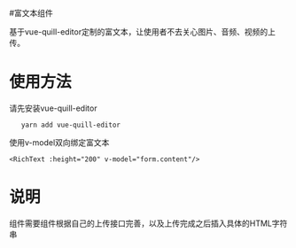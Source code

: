 #富文本组件
 
 基于vue-quill-editor定制的富文本，让使用者不去关心图片、音频、视频的上传。
 
 
 # 使用方法
 请先安装vue-quill-editor
 ```
    yarn add vue-quill-editor
 ```

使用v-model双向绑定富文本
```
<RichText :height="200" v-model="form.content"/>

```
# 说明
组件需要组件根据自己的上传接口完善，以及上传完成之后插入具体的HTML字符串
